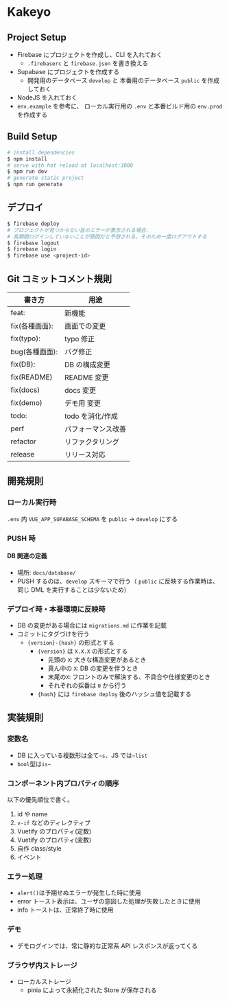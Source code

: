 # Kakeyo

## Project Setup

- Firebase にプロジェクトを作成し、CLI を入れておく
  - `.firebaserc` と `firebase.json` を書き換える
- Supabase にプロジェクトを作成する
  - 開発用のデータベース `develop` と 本番用のデータベース `public` を作成しておく
- NodeJS を入れておく
- `env.example` を参考に、 ローカル実行用の `.env` と本番ビルド用の `env.prod` を作成する

## Build Setup

```bash
# install dependencies
$ npm install
# serve with hot reload at localhost:3000
$ npm run dev
# generate static project
$ npm run generate
```

## デプロイ

```bash
$ firebase deploy
# プロジェクトが見つからない旨のエラーが表示される場合、
# 長期間ログインしていないことが原因だと予想される。そのため一度ログアウトする
$ firebase logout
$ firebase login
$ firebase use <project-id>
```

## Git コミットコメント規則

| 書き方         | 用途               |
| -------------- | ------------------ |
| feat:          | 新機能             |
| fix(各種画面): | 画面での変更       |
| fix(typo):     | typo 修正          |
| bug(各種画面): | バグ修正           |
| fix(DB):       | DB の構成変更      |
| fix(README)    | README 変更        |
| fix(docs)      | docs 変更          |
| fix(demo)      | デモ用 変更        |
| todo:          | todo を消化/作成   |
| perf           | パフォーマンス改善 |
| refactor       | リファクタリング   |
| release        | リリース対応       |

## 開発規則

### ローカル実行時

`.env` 内 `VUE_APP_SUPABASE_SCHEMA` を `public` → `develop` にする

### PUSH 時

#### DB 関連の定義

- 場所: `docs/database/`
- PUSH するのは、`develop` スキーマで行う（ `public` に反映する作業時は、同じ DML を実行することは少ないため）

### デプロイ時・本番環境に反映時

- DB の変更がある場合には `migrations.md` に作業を記載
- コミットにタグづけを行う
  - `{version}-{hash}` の形式とする
    - `{version}` は `X.X.X` の形式とする
      - 先頭の `X`: 大きな構造変更があるとき
      - 真ん中の `X`: DB の変更を伴うとき
      - 末尾の`X`: フロントのみで解決する、不具合や仕様変更のとき
      - それぞれの採番は `0` から行う
    - `{hash}` には `firebase deploy` 後のハッシュ値を記載する

## 実装規則

### 変数名

- DB に入っている複数形は全て`~s`、JS では`~list`
- `bool`型は`is~`

### コンポーネント内プロパティの順序

以下の優先順位で書く。

1. id や name
1. `v-if` などのディレクティブ
1. Vuetify のプロパティ(定数)
1. Vuetify のプロパティ(変数)
1. 自作 class/style
1. イベント

### エラー処理

- `alert()`は予期せぬエラーが発生した時に使用
- error トースト表示は、ユーザの意図した処理が失敗したときに使用
- info トーストは、正常終了時に使用

### デモ

- デモログインでは、常に静的な正常系 API レスポンスが返ってくる

### ブラウザ内ストレージ

- ローカルストレージ
  - pinia によって永続化された Store が保存される
